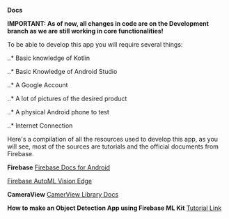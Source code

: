 **Docs**


**IMPORTANT: As of now, all changes in code are on the Development branch as we are still working in core functionalities!**



To be able to develop this app you will require several things:

  ..* Basic knowledge of Kotlin

  ..* Basic Knowledge of Android Studio
  
  ..* A Google Account
  
  ..* A lot of pictures of the desired product
  
  ..* A physical Android phone to test
  
  ..* Internet Connection
    

Here's a compilation of all the resources used to develop this app, as you will see, most of the sources are tutorials and the official documents from Firebase.

**Firebase**
[Firebase Docs for Android](https://firebase.google.com/docs/android/setup?authuser=0)


[Firebase AutoML Vision Edge](https://firebase.google.com/docs/ml-kit/automl-image-labeling?authuser=0)

**CameraView**
[CamerView Library Docs](https://natario1.github.io/CameraView/)

**How to make an Object Detection App using Firebase ML Kit**
[Tutorial Link](https://heartbeat.fritz.ai/building-a-real-time-object-detection-app-on-android-using-firebase-ml-kit-c72c99daf46f)


